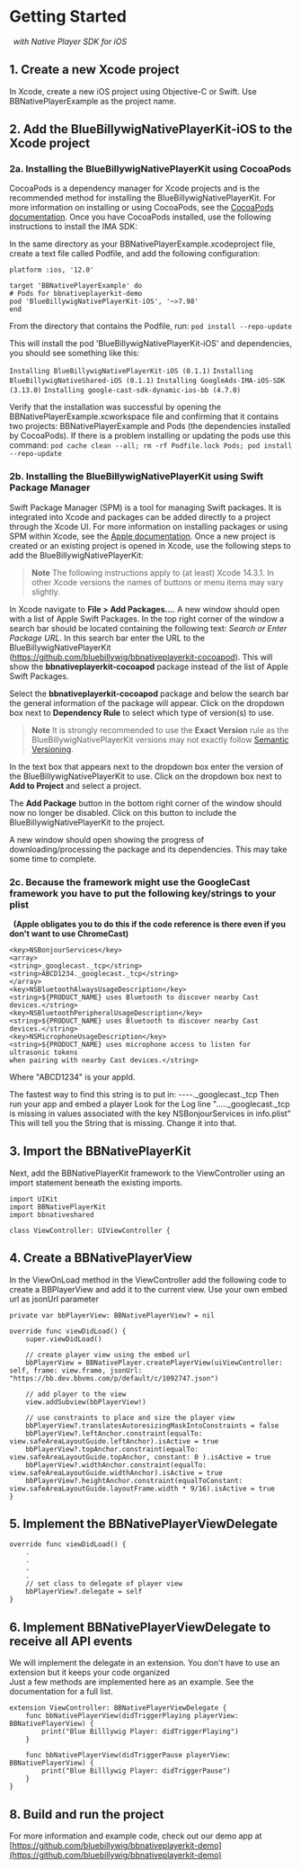 
# Getting Started 

&ensp;*with Native Player SDK for iOS*

## 1. Create a new Xcode project

In Xcode, create a new iOS project using Objective-C or Swift. Use BBNativePlayerExample as the project name.  

## 2. Add the BlueBillywigNativePlayerKit-iOS to the Xcode project

### 2a. Installing the BlueBillywigNativePlayerKit using CocoaPods

CocoaPods is a dependency manager for Xcode projects and is the recommended method for installing the BlueBillywigNativePlayerKit. For more information on installing or using CocoaPods, see the [CocoaPods documentation](https://guides.cocoapods.org/). Once you have CocoaPods installed, use the following instructions to install the IMA SDK:  

In the same directory as your BBNativePlayerExample.xcodeproject file, create a text file called Podfile, and add the following configuration:  

    platform :ios, '12.0'

    target 'BBNativePlayerExample' do
    # Pods for bbnativeplayerkit-demo
    pod 'BlueBillywigNativePlayerKit-iOS', '~>7.98'
    end

From the directory that contains the Podfile, run:
`pod install --repo-update`

This will install the pod 'BlueBillywigNativePlayerKit-iOS' and dependencies, you should see something like this:

`Installing BlueBillywigNativePlayerKit-iOS (0.1.1)`
`Installing BlueBillywigNativeShared-iOS (0.1.1)`
`Installing GoogleAds-IMA-iOS-SDK (3.13.0)`
`Installing google-cast-sdk-dynamic-ios-bb (4.7.0)`

Verify that the installation was successful by opening the BBNativePlayerExample.xcworkspace file and confirming that it contains two projects: BBNativePlayerExample and Pods (the dependencies installed by CocoaPods).
If there is a problem installing or updating the pods use this command:
`pod cache clean --all; rm -rf Podfile.lock Pods; pod install --repo-update`  

### 2b. Installing the BlueBillywigNativePlayerKit using Swift Package Manager

Swift Package Manager (SPM) is a tool for managing Swift packages. It is integrated into Xcode and packages can be added directly to a project through the Xcode UI. For more information on installing packages or using SPM within Xcode, see the [Apple documentation](https://developer.apple.com/documentation/xcode/adding-package-dependencies-to-your-app). Once a new project is created or an existing project is opened in Xcode, use the following steps to add the BlueBillywigNativePlayerKit:

> **Note**
> The following instructions apply to (at least) Xcode 14.3.1. In other Xcode versions the names of buttons or menu items may vary slightly.

In Xcode navigate to **File > Add Packages...**. A new window should open with a list of Apple Swift Packages. In the top right corner of the window a search bar should be located containing the following text: _Search or Enter Package URL_. In this search bar enter the URL to the BlueBillywigNativePlayerKit (https://github.com/bluebillywig/bbnativeplayerkit-cocoapod). This will show the **bbnativeplayerkit-cocoapod** package instead of the list of Apple Swift Packages.

Select the **bbnativeplayerkit-cocoapod** package and below the search bar the general information of the package will appear. Click on the dropdown box next to **Dependency Rule** to select which type of version(s) to use.

> **Note**
> It is strongly recommended to use the **Exact Version** rule as the BlueBillywigNativePlayerKit versions may not exactly follow [Semantic Versioning](https://semver.org/).

In the text box that appears next to the dropdown box enter the version of the BlueBillywigNativePlayerKit to use. Click on the dropdown box next to **Add to Project** and select a project.

The **Add Package** button in the bottom right corner of the window should now no longer be disabled. Click on this button to include the BlueBillywigNativePlayerKit to the project.

A new window should open showing the progress of downloading/processing the package and its dependencies. This may take some time to complete.

### 2c. Because the framework might use the GoogleCast framework you have to put the following key/strings to your plist

&ensp;**(Apple obligates you to do this if the code reference is there even if you don't want to use ChromeCast)**

    <key>NSBonjourServices</key>
    <array>
    <string>_googlecast._tcp</string>
    <string>ABCD1234._googlecast._tcp</string>
    </array>
    <key>NSBluetoothAlwaysUsageDescription</key>
    <string>${PRODUCT_NAME} uses Bluetooth to discover nearby Cast devices.</string>
    <key>NSBluetoothPeripheralUsageDescription</key>
    <string>${PRODUCT_NAME} uses Bluetooth to discover nearby Cast devices.</string>    
    <key>NSMicrophoneUsageDescription</key>
    <string>${PRODUCT_NAME} uses microphone access to listen for ultrasonic tokens
    when pairing with nearby Cast devices.</string>

Where "ABCD1234" is your appId. 

The fastest way to find this string is to put in:
----._googlecast._tcp
Then run your app and embed a player
Look for the Log line "....._googlecast._tcp is missing in values associated with the key NSBonjourServices in info.plist"
This will tell you the String that is missing. Change it into that.

## 3. Import the BBNativePlayerKit

Next, add the BBNativePlayerKit framework to the ViewController using an import statement beneath the existing imports.  

    import UIKit
    import BBNativePlayerKit
    import bbnativeshared

    class ViewController: UIViewController {

## 4. Create a BBNativePlayerView

In the ViewOnLoad method in the ViewController add the following code to create a BBPlayerView and add it to the current view. Use your own embed url as jsonUrl parameter  

    private var bbPlayerView: BBNativePlayerView? = nil

    override func viewDidLoad() {
        super.viewDidLoad()
        
        // create player view using the embed url
        bbPlayerView = BBNativePlayer.createPlayerView(uiViewController: self, frame: view.frame, jsonUrl: "https://bb.dev.bbvms.com/p/default/c/1092747.json")
        
        // add player to the view
        view.addSubview(bbPlayerView!)

        // use constraints to place and size the player view
        bbPlayerView?.translatesAutoresizingMaskIntoConstraints = false
        bbPlayerView?.leftAnchor.constraint(equalTo: view.safeAreaLayoutGuide.leftAnchor).isActive = true
        bbPlayerView?.topAnchor.constraint(equalTo: view.safeAreaLayoutGuide.topAnchor, constant: 0 ).isActive = true
        bbPlayerView?.widthAnchor.constraint(equalTo: view.safeAreaLayoutGuide.widthAnchor).isActive = true
        bbPlayerView?.heightAnchor.constraint(equalToConstant: view.safeAreaLayoutGuide.layoutFrame.width * 9/16).isActive = true
    }

## 5. Implement the BBNativePlayerViewDelegate

    override func viewDidLoad() {
        .
        .
        .
        .
        // set class to delegate of player view
        bbPlayerView?.delegate = self
    }

## 6. Implement BBNativePlayerViewDelegate to receive all API events

We will implement the delegate in an extension. You don't have to use an extension but it keeps your code organized<br />Just a few methods are implemented here as an example. See the documentation for a full list.  

    extension ViewController: BBNativePlayerViewDelegate {    
        func bbNativePlayerView(didTriggerPlaying playerView: BBNativePlayerView) {
            print("Blue Billlywig Player: didTriggerPlaying")
        }
        
        func bbNativePlayerView(didTriggerPause playerView: BBNativePlayerView) {
            print("Blue Billlywig Player: didTriggerPause")
        }
    }

## 8. Build and run the project

For more information and example code, check out our demo app at [https://github.com/bluebillywig/bbnativeplayerkit-demo](https://github.com/bluebillywig/bbnativeplayerkit-demo)
